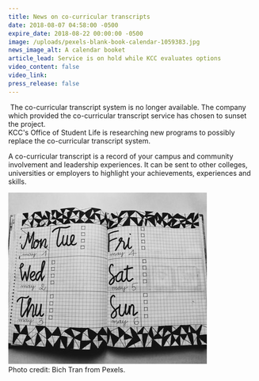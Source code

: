 ```yaml
---
title: News on co-curricular transcripts
date: 2018-08-07 04:58:00 -0500
expire_date: 2018-08-22 00:00:00 -0500
image: /uploads/pexels-blank-book-calendar-1059383.jpg
news_image_alt: A calendar booket
article_lead: Service is on hold while KCC evaluates options
video_content: false
video_link:
press_release: false
---
```


&nbsp;The co-curricular transcript system is no longer available. The company which provided the co-curricular transcript service has chosen to sunset the project.&nbsp;<br>KCC's Office of Student Life is researching new programs to possibly replace the co-curricular transcript system.

A co-curricular transcript is a record of your campus and community involvement and leadership experiences. It can be sent to other colleges, universities or employers to highlight your achievements, experiences and skills.&nbsp;

![](/uploads/pexels-blank-book-calendar-1059383.jpg)<br>Photo credit: Bich Tran from Pexels.